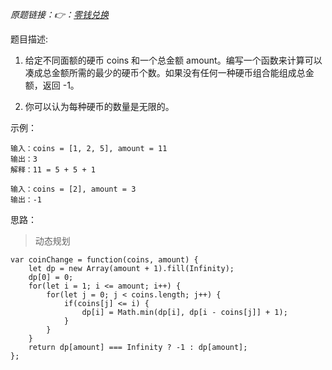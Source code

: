 *原题链接：👉：[零钱兑换](https://leetcode-cn.com/problems/coin-change/description/)*

题目描述:

1. 给定不同面额的硬币 coins 和一个总金额 amount。编写一个函数来计算可以凑成总金额所需的最少的硬币个数。如果没有任何一种硬币组合能组成总金额，返回 -1。

2. 你可以认为每种硬币的数量是无限的。

示例：

```
输入：coins = [1, 2, 5], amount = 11
输出：3 
解释：11 = 5 + 5 + 1
```
```
输入：coins = [2], amount = 3
输出：-1
```

思路：

> 动态规划

```
var coinChange = function(coins, amount) {
    let dp = new Array(amount + 1).fill(Infinity);
    dp[0] = 0;
    for(let i = 1; i <= amount; i++) {
        for(let j = 0; j < coins.length; j++) {
            if(coins[j] <= i) {
                dp[i] = Math.min(dp[i], dp[i - coins[j]] + 1);
            }
        }
    }
    return dp[amount] === Infinity ? -1 : dp[amount];
};
```
